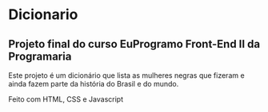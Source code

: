 # Dicionario
## Projeto final do curso EuProgramo Front-End II da Programaria

Este projeto é um dicionário que lista as mulheres negras que fizeram e ainda fazem parte da história do Brasil
e do mundo.

Feito com HTML, CSS e Javascript